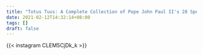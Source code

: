 ```yaml
---
title: "Totus Tuus: A Complete Collection of Pope John Paul II's 28 Speeches During His Pastoral Visit in the Philippines"
date: 2021-02-12T14:32:14+08:00
tags: []
draft: false
---
```

{{< instagram CLEM5CjDk_k >}}
